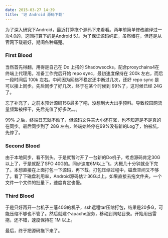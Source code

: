 ```yaml
---
date: 2015-03-27 14:39
title: '记 Android 源码下载'
---
```


为了深入研究下Android，最近打算拖个源码下来看看。两年前简单修改编译过一次4.0的，这回打算下的是Android 5.1。为了保证源码纯正，虽然墙在，但还是从官网下载最好，期间各种痛楚。

<!-- more --> 

### First Blood

当然首先得翻，用得是自己在 Do 上搭的 Shadowsocks。配合proxychains4在终端上代理用。准备工作完后开始 repo sync，最初速度保持在 200k 左右，而后一段时间后 100k 左右。中间因为网络不稳定还中断过几次，还好 repo sync 是可以接上同步。先后同步了好几次，终于在某个时候到 99%了，这时候已经 24G 了。

忘了补充了，之前本预计源码15G最多了吧，没想到大大出乎预料。导致校园网流量频繁被榨干，先后充值了好多次。。。

99% 之后，终端日志就不动了，但源码文件夹大小还在涨，也不知道是不是真的在同步。最后同步到了 28G 左右，终端始终停在99%没有新的Log了，怕被坑，先停了。

### Second Blood

由于本地同步，看不到头。于是就暂时开了一台新的Do机子，考虑源码肯定30G以上了，于是就配了SFO 40G的。同步速度6M以上飞，大概几十分钟就全下完了。本想直接在上面打包一下源码，再下载。打包压缩过程中，磁盘空间又不够了。看了下磁盘利用率，Android源码估计36G以上。如果直接去拖文件夹，一个文件一个文件的批量下，速度肯定也慢。

### Third Blood

于是只好再开一台机子三藩40G的机子，ssh远程tar压缩打包，结果是20多G，可能压缩不够也不管了。然后就建个apache服务，移动到网站目录。开始用迅雷拖，还不错，速度保持在 1M 以上。

最后，终于把源码拖下来了。


